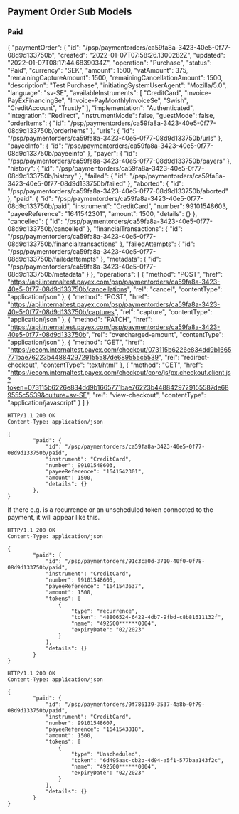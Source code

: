 ## Payment Order Sub Models

### Paid

{
    "paymentOrder": {
        "id": "/psp/paymentorders/ca59fa8a-3423-40e5-0f77-08d9d133750b",
        "created": "2022-01-07T07:58:26.1300282Z",
        "updated": "2022-01-07T08:17:44.6839034Z",
        "operation": "Purchase",
        "status": "Paid",
        "currency": "SEK",
        "amount": 1500,
        "vatAmount": 375,
        "remainingCaptureAmount": 1500,
        "remainingCancellationAmount": 1500,
        "description": "Test Purchase",
        "initiatingSystemUserAgent": "Mozilla/5.0",
        "language": "sv-SE",
        "availableInstruments": [
            "CreditCard",
            "Invoice-PayExFinancingSe",
            "Invoice-PayMonthlyInvoiceSe",
            "Swish",
            "CreditAccount",
            "Trustly"
        ],
        "implementation": "Authenticated",
        "integration": "Redirect",
        "instrumentMode": false,
        "guestMode": false,
        "orderItems": {
            "id": "/psp/paymentorders/ca59fa8a-3423-40e5-0f77-08d9d133750b/orderitems"
        },
        "urls": {
            "id": "/psp/paymentorders/ca59fa8a-3423-40e5-0f77-08d9d133750b/urls"
        },
        "payeeInfo": {
            "id": "/psp/paymentorders/ca59fa8a-3423-40e5-0f77-08d9d133750b/payeeinfo"
        },
        "payer": {
            "id": "/psp/paymentorders/ca59fa8a-3423-40e5-0f77-08d9d133750b/payers"
        },
        "history": {
            "id": "/psp/paymentorders/ca59fa8a-3423-40e5-0f77-08d9d133750b/history"
        },
        "failed": {
            "id": "/psp/paymentorders/ca59fa8a-3423-40e5-0f77-08d9d133750b/failed"
        },
        "aborted": {
            "id": "/psp/paymentorders/ca59fa8a-3423-40e5-0f77-08d9d133750b/aborted"
        },
        "paid": {
            "id": "/psp/paymentorders/ca59fa8a-3423-40e5-0f77-08d9d133750b/paid",
            "instrument": "CreditCard",
            "number": 99101548603,
            "payeeReference": "1641542301",
            "amount": 1500,
            "details": {}
        },
        "cancelled": {
            "id": "/psp/paymentorders/ca59fa8a-3423-40e5-0f77-08d9d133750b/cancelled"
        },
        "financialTransactions": {
            "id": "/psp/paymentorders/ca59fa8a-3423-40e5-0f77-08d9d133750b/financialtransactions"
        },
        "failedAttempts": {
            "id": "/psp/paymentorders/ca59fa8a-3423-40e5-0f77-08d9d133750b/failedattempts"
        },
        "metadata": {
            "id": "/psp/paymentorders/ca59fa8a-3423-40e5-0f77-08d9d133750b/metadata"
        }
    },
    "operations": [
        {
            "method": "POST",
            "href": "https://api.internaltest.payex.com/psp/paymentorders/ca59fa8a-3423-40e5-0f77-08d9d133750b/cancellations",
            "rel": "cancel",
            "contentType": "application/json"
        },
        {
            "method": "POST",
            "href": "https://api.internaltest.payex.com/psp/paymentorders/ca59fa8a-3423-40e5-0f77-08d9d133750b/captures",
            "rel": "capture",
            "contentType": "application/json"
        },
        {
            "method": "PATCH",
            "href": "https://api.internaltest.payex.com/psp/paymentorders/ca59fa8a-3423-40e5-0f77-08d9d133750b",
            "rel": "overcharged-amount",
            "contentType": "application/json"
        },
        {
            "method": "GET",
            "href": "https://ecom.internaltest.payex.com/checkout/073115b6226e834dd9b1665771bae76223b4488429729155587de689555c5539",
            "rel": "redirect-checkout",
            "contentType": "text/html"
        },
        {
            "method": "GET",
            "href": "https://ecom.internaltest.payex.com/checkout/core/js/px.checkout.client.js?token=073115b6226e834dd9b1665771bae76223b4488429729155587de689555c5539&culture=sv-SE",
            "rel": "view-checkout",
            "contentType": "application/javascript"
        }
    ]
}

```http
HTTP/1.1 200 OK
Content-Type: application/json

{
        "paid": {
            "id": "/psp/paymentorders/ca59fa8a-3423-40e5-0f77-08d9d133750b/paid",
            "instrument": "CreditCard",
            "number": 99101548603,
            "payeeReference": "1641542301",
            "amount": 1500,
            "details": {}
        },
}
```

If there e.g. is a recurrence or an unscheduled token connected to the payment,
it will appear like this.

```http
HTTP/1.1 200 OK
Content-Type: application/json

{
        "paid": {
            "id": "/psp/paymentorders/91c3ca0d-3710-40f0-0f78-08d9d133750b/paid",
            "instrument": "CreditCard",
            "number": 99101548605,
            "payeeReference": "1641543637",
            "amount": 1500,
            "tokens": [
                {
                    "type": "recurrence",
                    "token": "48806524-6422-4db7-9fbd-c8b81611132f",
                    "name": "492500******0004",
                    "expiryDate": "02/2023"
                }
            ],
            "details": {}
        }
}
```

```http
HTTP/1.1 200 OK
Content-Type: application/json

{
        "paid": {
            "id": "/psp/paymentorders/9f786139-3537-4a8b-0f79-08d9d133750b/paid",
            "instrument": "CreditCard",
            "number": 99101548607,
            "payeeReference": "1641543818",
            "amount": 1500,
            "tokens": [
                {
                    "type": "Unscheduled",
                    "token": "6d495aac-cb2b-4d94-a5f1-577baa143f2c",
                    "name": "492500******0004",
                    "expiryDate": "02/2023"
                }
            ],
            "details": {}
        }
}
```
